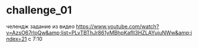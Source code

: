 # challenge_01
челендж задание из видео https://www.youtube.com/watch?v=AzsO67rloQw&amp;list=PLvTBThJr861yMBhpKafII3HZLAYujuNWw&amp;index=21 с 7:10

